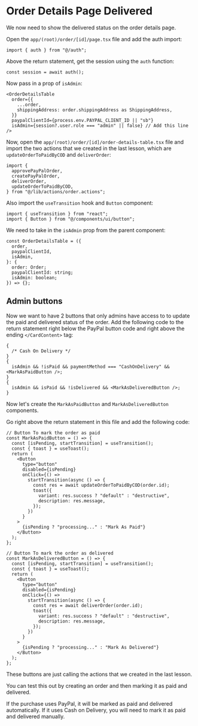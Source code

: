 # Order Details Page Delivered

We now need to show the delivered status on the order details page.

Open the `app/(root)/order/[id]/page.tsx` file and add the auth import:

```tsx
import { auth } from "@/auth";
```

Above the return statement, get the session using the `auth` function:

```tsx
const session = await auth();
```

Now pass in a prop of `isAdmin`:

```tsx
<OrderDetailsTable
  order={{
    ...order,
    shippingAddress: order.shippingAddress as ShippingAddress,
  }}
  paypalClientId={process.env.PAYPAL_CLIENT_ID || "sb"}
  isAdmin={session?.user.role === "admin" || false} // Add this line
/>
```

Now, open the `app/(root)/order/[id]/order-details-table.tsx` file and import the two actions that we created in the last lesson, which are `updateOrderToPaidByCOD` and `deliverOrder`:

```tsx
import {
  approvePayPalOrder,
  createPayPalOrder,
  deliverOrder,
  updateOrderToPaidByCOD,
} from "@/lib/actions/order.actions";
```

Also import the `useTransition` hook and `Button` component:

```tsx
import { useTransition } from "react";
import { Button } from "@/components/ui/button";
```

We need to take in the `isAdmin` prop from the parent component:

```tsx
const OrderDetailsTable = ({
  order,
  paypalClientId,
  isAdmin,
}: {
  order: Order;
  paypalClientId: string;
  isAdmin: boolean;
}) => {};
```

## Admin buttons

Now we want to have 2 buttons that only admins have access to to update the paid and delivered status of the order. Add the following code to the return statement right below the PayPal button code and right above the ending `</CardContent>` tag:

```tsx
{
  /* Cash On Delivery */
}
{
  isAdmin && !isPaid && paymentMethod === "CashOnDelivery" && <MarkAsPaidButton />;
}
{
  isAdmin && isPaid && !isDelivered && <MarkAsDeliveredButton />;
}
```

Now let's create the `MarkAsPaidButton` and `MarkAsDeliveredButton` components.

Go right above the return statement in this file and add the following code:

```tsx
// Button To mark the order as paid
const MarkAsPaidButton = () => {
  const [isPending, startTransition] = useTransition();
  const { toast } = useToast();
  return (
    <Button
      type="button"
      disabled={isPending}
      onClick={() =>
        startTransition(async () => {
          const res = await updateOrderToPaidByCOD(order.id);
          toast({
            variant: res.success ? "default" : "destructive",
            description: res.message,
          });
        })
      }
    >
      {isPending ? "processing..." : "Mark As Paid"}
    </Button>
  );
};

// Button To mark the order as delivered
const MarkAsDeliveredButton = () => {
  const [isPending, startTransition] = useTransition();
  const { toast } = useToast();
  return (
    <Button
      type="button"
      disabled={isPending}
      onClick={() =>
        startTransition(async () => {
          const res = await deliverOrder(order.id);
          toast({
            variant: res.success ? "default" : "destructive",
            description: res.message,
          });
        })
      }
    >
      {isPending ? "processing..." : "Mark As Delivered"}
    </Button>
  );
};
```

These buttons are just calling the actions that we created in the last lesson.

You can test this out by creating an order and then marking it as paid and delivered.

If the purchase uses PayPal, it will be marked as paid and delivered automatically. If it uses Cash on Delivery, you will need to mark it as paid and delivered manually.
